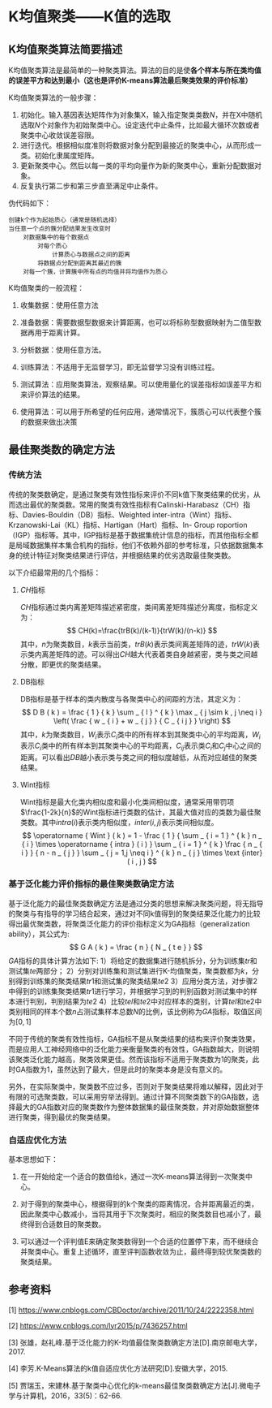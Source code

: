 # K均值聚类——K值的选取

## K均值聚类算法简要描述

K均值聚类算法是最简单的一种聚类算法。算法的目的是使**各个样本与所在类均值的误差平方和达到最小（这也是评价K-means算法最后聚类效果的评价标准）**

K均值聚类算法的一般步骤：

1. 初始化。输入基因表达矩阵作为对象集X，输入指定聚类类数*N*，并在X中随机选取*N*个对象作为初始聚类中心。设定迭代中止条件，比如最大循环次数或者聚类中心收敛误差容限。
2. 进行迭代。根据相似度准则将数据对象分配到最接近的聚类中心，从而形成一类。初始化隶属度矩阵。
3. 更新聚类中心。然后以每一类的平均向量作为新的聚类中心，重新分配数据对象。
4. 反复执行第二步和第三步直至满足中止条件。

伪代码如下：
```
创建k个作为起始质心（通常是随机选择）
当任意一个点的簇分配结果发生改变时
    对数据集中的每个数据点
        对每个质心
            计算质心与数据点之间的距离
        将数据点分配到距离其最近的簇
	对每一个簇，计算簇中所有点的均值并将均值作为质心
```
K均值聚类的一般流程：

1. 收集数据：使用任意方法

2. 准备数据：需要数据型数据来计算距离，也可以将标称型数据映射为二值型数据再用于距离计算。

3. 分析数据：使用任意方法。

4. 训练算法：不适用于无监督学习，即无监督学习没有训练过程。

5. 测试算法：应用聚类算法，观察结果。可以使用量化的误差指标如误差平方和来评价算法的结果。

6. 使用算法：可以用于所希望的任何应用，通常情况下，簇质心可以代表整个簇的数据来做出决策

## 最佳聚类数的确定方法

### 传统方法

传统的聚类数确定，是通过聚类有效性指标来评价不同k值下聚类结果的优劣，从而选出最优的聚类数。常用的聚类有效性指标有Calinski-Harabasz（CH）指标、Davies-Bouldin（DB）指标、Weighted inter-intra（Wint）指标、Krzanowski-Lai（KL）指标、Hartigan（Hart）指标、In- Group roportion（IGP）指标等。其中，IGP指标是基于数据集统计信息的指标，而其他指标全都是局域数据集样本集合机构的指标，他们不依赖外部的参考标准，只依据数据集本身的统计特征对聚类结果进行评估，并根据结果的优劣选取最佳聚类数。

以下介绍最常用的几个指标：

1. $CH$指标

   $CH$指标通过类内离差矩阵描述紧密度，类间离差矩阵描述分离度，指标定义为：
   $$
   CH(k)=\frac{trB(k)/(k-1)}{trW(k)/(n-k)}
   $$
   其中，$n$为聚类数目，$k$表示当前类，$trB(k)$表示类间离差矩阵的迹，$trW(k)$表示类内离差矩阵的迹。可以得出$CH$越大代表着类自身越紧密，类与类之间越分散，即更优的聚类结果。

2. DB指标

   DB指标是基于样本的类内散度与各聚类中心的间距的方法，其定义为：
   $$
   D B ( k ) = \frac { 1 } { k } \sum _ { l } ^ { k } \max _ { j \sim k , j \neq i } \left( \frac { w _ { i } + w _ { j } } { C _ { i j } } \right)
   $$
   其中，$k$为聚类数目，$W_i$表示$C_i$类中的所有样本到其聚类中心的平均距离，$W_i$表示$C_i$类中的所有样本到其聚类中心的平均距离，$C_{ij}$表示类$C_i$和$C_j$中心之间的距离。可以看出$DB$越小表示类与类之间的相似度越低，从而对应越佳的聚类结果。

3. Wint指标

   Wint指标是最大化类内相似度和最小化类间相似度，通常采用带罚项$\frac{1-2k}{n}$的Wint指标进行类数的估计，其最大值对应的类数为最佳聚类数。其中$intra(i)$表示类内相似度，$inter(i,j)$表示类间相似度。
   $$
   \operatorname { Wint } ( k ) = 1 - \frac { 1 } { \sum _ { i = 1 } ^ { k } n _ { i } \times \operatorname { intra } ( i ) } \sum _ { i = 1 } ^ { k } \frac { n _ { i } } { n - n _ { j } } \sum _ { j = 1,j \neq i } ^ { k } n _ { j } \times \text {inter} ( i , j )
   $$

### 基于泛化能力评价指标的最佳聚类数确定方法

基于泛化能力的最佳聚类数确定方法是通过分类的思想来解决聚类问题，将无指导的聚类与有指导的学习结合起来，通过对不同k值得到的聚类结果泛化能力的比较得出最优聚类数，将聚类泛化能力的评价指标定义为GA指标（generalization ability），其公式为:
$$
G A ( k ) = \frac { n } { N _ { t e } }
$$
$GA$指标的具体计算方法如下:
1）将给定的数据集进行随机拆分，分为训练集$tr$和测试集$te$两部分；
2）分别对训练集和测试集进行K-均值聚类，聚类数都为$k$，分别得到训练集的聚类结果$tr1$和测试集的聚类结果$te2$
3）应用分类方法，对步骤2中得到的训练集聚类结果$tr1$进行学习，并根据学习到的判别函数对测试集中的样本进行判别，判别结果为$te2$
4）比较$tel$和$te2$中对应样本的类别，计算$tel$和te2中类别相同的样本个数$n$占测试集样本总数$N$的比例，该比例称为$GA$指标，取值区间为$[0,1]$

不同于传统的聚类有效性指标，GA指标不是从聚类结果的结构来评价聚类效果，而是应用人工神经网络中的泛化能力来衡量聚类的有效性，GA指数越大，则说明该聚类泛化能力越高，聚类效果更佳。然而该指标不适用于聚类数为1的聚类，此时GA指数为1，虽然达到了最大，但是此时的聚类本身是没有意义的。

另外，在实际聚类中，聚类数不应过多，否则对于聚类结果将难以解释，因此对于有限的可选聚类数，可以采用穷举法得到。通过计算不同聚类数下的GA指数，选择最大的GA指数对应的聚类数作为整体数据集的最佳聚类数，并对原始数据整体进行聚类，得到最优的聚类结果。

### 自适应优化方法

基本思想如下：

1. 在一开始给定一个适合的数值给k，通过一次K-means算法得到一次聚类中心。

2. 对于得到的聚类中心，根据得到的k个聚类的距离情况，合并距离最近的类，因此聚类中心数减小，当将其用于下次聚类时，相应的聚类数目也减小了，最终得到合适数目的聚类数。
3. 可以通过一个评判值E来确定聚类数得到一个合适的位置停下来，而不继续合并聚类中心。重复上述循环，直至评判函数收敛为止，最终得到较优聚类数的聚类结果。

 ## 参考资料

[1] https://www.cnblogs.com/CBDoctor/archive/2011/10/24/2222358.html

[2] https://www.cnblogs.com/lyr2015/p/7436257.html

[3] 张雄，赵礼峰.基于泛化能力的K-均值最佳聚类数确定方法[D].南京邮电大学，2017.

[4] 李芳.K-Means算法的k值自适应优化方法研究[D].安徽大学，2015.

[5] 贾瑞玉，宋建林.基于聚类中心优化的k-means最佳聚类数确定方法[J].微电子学与计算机，2016，33(5)：62-66.